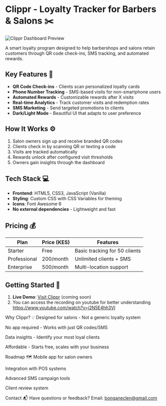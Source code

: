 # Clippr - Loyalty Tracker for Barbers & Salons ✂️

![Clippr Dashboard Preview](https://images.unsplash.com/photo-1595476108010-b4d1f102b1b1?ixlib=rb-4.0.3&ixid=M3wxMjA3fDB8MHxwaG90by1wYWdlfHx8fGVufDB8fHx8fA%3D%3D&auto=format&fit=crop&w=1200&q=80)

A smart loyalty program designed to help barbershops and salons retain customers through QR code check-ins, SMS tracking, and automated rewards.

## Key Features 🚀

- **QR Code Check-ins** - Clients scan personalized loyalty cards
- **Phone Number Tracking** - SMS-based visits for non-smartphone users
- **Automated Rewards** - Customizable rewards after X visits
- **Real-time Analytics** - Track customer visits and redemption rates
- **SMS Marketing** - Send targeted promotions to clients
- **Dark/Light Mode** - Beautiful UI that adapts to user preference

## How It Works ⚙️

1. Salon owners sign up and receive branded QR codes
2. Clients check in by scanning QR or texting a code
3. Visits are tracked automatically
4. Rewards unlock after configured visit thresholds
5. Owners gain insights through the dashboard

## Tech Stack 💻

- **Frontend**: HTML5, CSS3, JavaScript (Vanilla)
- **Styling**: Custom CSS with CSS Variables for theming
- **Icons**: Font Awesome 6
- **No external dependencies** - Lightweight and fast

## Pricing 💰

| Plan        | Price (KES) | Features                      |
|-------------|------------|-------------------------------|
| Starter     | Free       | Basic tracking for 50 clients |
| Professional| 200/month  | Unlimited clients + SMS       |
| Enterprise  | 500/month  | Multi-location support        |

## Getting Started 🏁

1. **Live Demo**: [Visit Clippr](#) (coming soon)
2. You can access the recording on youtube for better understanding https://www.youtube.com/watch?v=j2N5E4hh3VI

Why Clippr? 💡
Designed for salons - Not a generic loyalty system

No app required - Works with just QR codes/SMS

Data insights - Identify your most loyal clients

Affordable - Starts free, scales with your business

Roadmap 🗺️
Mobile app for salon owners

Integration with POS systems

Advanced SMS campaign tools

Client review system

Contact 📬
Have questions or feedback?
Email: bonganeclen@gmail.com

